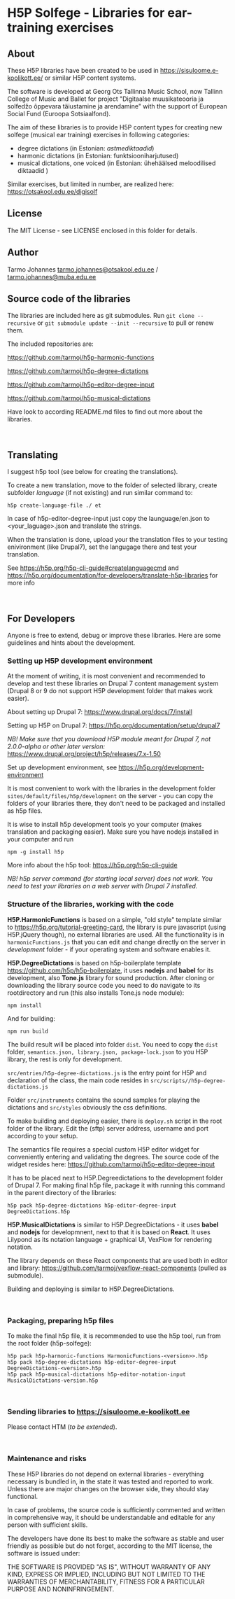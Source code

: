 H5P Solfege - Libraries for ear-training exercises
==========

## About

These H5P libraries have been created to be used in https://sisuloome.e-koolikott.ee/ or similar H5P content systems. 

The software is developed at Georg Ots Tallinna Music School, now Tallinn College of Music and Ballet for project "Digitaalse muusikateooria ja solfedžo õppevara täiustamine ja arendamine"   with the support of European Social Fund (Euroopa Sotsiaalfond).


The aim of these libraries is to provide H5P content types for creating new solfege (musical ear training)  exercises in following categories:

- degree dictations (in Estonian: *astmediktaadid*)
- harmonic dictations (in Estonian: funktsiooniharjutused)
- musical dictations, one voiced (in Estonian: ühehäälsed meloodilised diktaadid )


Similar exercises, but limited in number,  are realized here: https://otsakool.edu.ee/digisolf



## License

The MIT License -  see LICENSE enclosed in this folder for details.


## Author

Tarmo Johannes tarmo.johannes@otsakool.edu.ee / tarmo.johannes@muba.edu.ee



## Source code of the libraries

The libraries are included here as git submodules. Run `git clone --recursive` or  `git submodule update --init --recursive` to pull or renew them.

The included repositories are:

https://github.com/tarmoj/h5p-harmonic-functions

https://github.com/tarmoj/h5p-degree-dictations

https://github.com/tarmoj/h5p-editor-degree-input

https://github.com/tarmoj/h5p-musical-dictations


Have look to according README.md files to find out more about the libraries.

<br>

## Translating

I suggest h5p tool (see below for creating the translations).

To create a new translation, move to the folder of selected library, create subfolder _language_ (if not existing) and run similar command to:

    h5p create-language-file ./ et

In case of h5p-editor-degree-input just copy the launguage/en.json to <your_laguage>.json and translate the strings.

When the translation is done, upload your the translation files to your testing enivironment (like Drupal7), set the langugage there and test your translation.


See https://h5p.org/h5p-cli-guide#createlanguagecmd and https://h5p.org/documentation/for-developers/translate-h5p-libraries for more info 


<br>

## For Developers

Anyone is free to extend, debug or improve these libraries. Here are some guidelines and hints about the development.

### Setting up H5P development environment

At the moment of writing, it is most convenient and recommended to develop and test these libraries on Drupal 7 content management system (Drupal 8 or 9 do not support H5P development folder that makes work easier).

About setting up Drupal 7: https://www.drupal.org/docs/7/install

Setting up H5P on Drupal 7: https://h5p.org/documentation/setup/drupal7 

*NB! Make sure that you download H5P module meant for Drupal 7, not 2.0.0-alpha or other later version:* https://www.drupal.org/project/h5p/releases/7.x-1.50

Set up development environment, see https://h5p.org/development-environment

It is most convenient to work with the libraries in the development folder `sites/default/files/h5p/development` on the server -  you can copy the folders of your libraries there, they don't need to be packaged and installed as h5p files.

It is wise to install h5p development tools yo your computer (makes translation and packaging easier). Make sure you have nodejs installed in your computer and run

	npm -g install h5p

More info about the h5p tool: https://h5p.org/h5p-cli-guide

*NB! h5p server command (for starting local server) does not work. You need to test your libraries on a web server with Drupal 7 installed.*



### Structure of the libraries, working with the code

**H5P.HarmonicFunctions** is based on a simple, "old style" template similar to https://h5p.org/tutorial-greeting-card,  the library is pure javascript (using H5P.jQuery though), no external libraries are used. All the functionality is in `harmonicFunctions.js` that you can edit and change directly on the server in *development* folder -  if your operating system and software enables it.

**H5P.DegreeDictations** is based on h5p-boilerplate template https://github.com/h5p/h5p-boilerplate, it uses **nodejs** and **babel** for its development, also **Tone.js** library for sound production. After cloning or downloading the library source code you need to do navigate to its rootdirectory and run (this also installs Tone.js node module):

	npm install

And for building:

	npm run build

The build result will be placed into folder `dist`. You need to copy the `dist` folder, `semantics.json, library.json, package-lock.json` to you H5P library, the rest is only for development.

`src/entries/h5p-degree-dictations.js` is the entry point for H5P and declaration of the class, the main code resides in `src/scripts//h5p-degree-dictations.js` 

Folder `src/instruments` contains the sound samples for playing the dictations and `src/styles` obviously the css definitions.

To make building and deploying easier, there is `deploy.sh` script in the root folder of the library. Edit the (sftp) server address, username and port according to your setup.

The semantics file requires a special custom H5P editor widget for conveniently entering and validating the degrees. The source code of the widget resides here: https://github.com/tarmoj/h5p-editor-degree-input

It has to be placed next to H5P.Degreedictations to the development folder of Drupal 7. For making final h5p file, package it with running this command in the parent directory of the libraries:  
  
	h5p pack h5p-degree-dictations h5p-editor-degree-input  DegreeDictations.h5p  


**H5P.MusicalDictations** is similar to H5P.DegreeDictations -  it uses **babel** and **nodejs** for developmnent, next to that it is based on **React**. It uses Lilypond as its notation language + graphical UI, VexFlow for rendering notation.

The library depends on these React components that are used both in editor and library: https://github.com/tarmoj/vexflow-react-components (pulled as submodule).

Building and deploying is similar to H5P.DegreeDictations.


<br>

### Packaging, preparing h5p files


To make the final h5p file, it is recommended to use the h5p tool, run from the root folder (h5p-solfege):

	h5p pack h5p-harmonic-functions HarmonicFunctions-<version>>.h5p
    h5p pack h5p-degree-dictations h5p-editor-degree-input  DegreeDictations-<version>.h5p
    h5p pack h5p-musical-dictations h5p-editor-notation-input  MusicalDictations-version.h5p


<br>


### Sending libraries to https://sisuloome.e-koolikott.ee

Please contact HTM (*to be extended*).

 
<br> 

### Maintenance and risks


These H5P libraries do not depend on external libraries -  everything necessary is bundled in, in the state it was tested and reported to work. Unless there are major changes on the browser side, they should stay functional.

In case of problems, the source code is sufficiently commented and written in comprehensive way, it should be understandable and editable for any person with sufficient skills.

The developers have done its best to make the software as stable and user friendly as possible but do not forget,  according to the MIT license, the software is issued under:

THE SOFTWARE IS PROVIDED "AS IS", WITHOUT WARRANTY OF ANY KIND, EXPRESS OR
IMPLIED, INCLUDING BUT NOT LIMITED TO THE WARRANTIES OF MERCHANTABILITY,
FITNESS FOR A PARTICULAR PURPOSE AND NONINFRINGEMENT.
 
 






